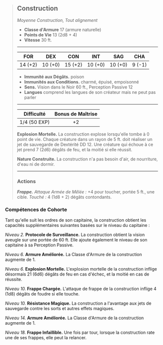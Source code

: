 >## Construction
>*Moyenne Construction, Tout alignement*
>
>- **Classe d'Armure** 17 (armure naturelle)
>- **Points de Vie** 13 (2d8 + 4)
>- **Vitesse** 30 ft.
>___
>|FOR|DEX|CON|INT|SAG|CHA|
>|:---:|:---:|:---:|:---:|:---:|:---:|
>|14 (+2)|10 (+0)|15 (+2)|10 (+0)|10 (+0)|9 (-1)|
> 
> - __Immunité aux Dégâts.__ poison
> - __Immunités aux Conditions.__ charmé, épuisé, empoisonné  
> - __Sens.__ Vision dans le Noir 60 ft., Perception Passive 12
> - __Langues__ comprend les langues de son créateur mais ne peut pas parler
>___
> | Difficulté | Bonus de Maîtrise |
> |:-:|:-:|
> | 1/4 (50 EXP) | +2 |
> 
> __Explosion Mortelle.__ La construction explose lorsqu'elle tombe à 0 point de vie. Chaque créature dans un rayon de 5 ft. doit réaliser un jet de sauvegarde de Dextérité DD 12. Une créature qui échoue à ce jet prend 7 (2d6) dégâts de feu, et la moitié si elle réussit.
> 
> __Nature Construite.__ La construction n'a pas besoin d'air, de nourriture, d'eau ni de dormir.
>___
>
>### Actions
>***Frappe.*** *Attaque Armée de Mêlée :* +4 pour toucher, portée 5 ft., une cible. *Touché :* 4 (1d8 + 2) dégâts contondants.

### Compétences de Cohorte

Tant qu'elle suit les ordres de son capitaine, la construction obtient les capacités supplémentaires suivantes basées sur le niveau du capitaine :

_Niveau 2._ __Protocole de Surveillance.__ La construction obtient la vision aveugle sur une portée de 60 ft. Elle ajoute également le niveau de son capitaine à sa Perception Passive.

_Niveau 6._ __Armure Améliorée.__ La Classe d'Armure de la construction augmente de 1. 

_Niveau 6._ __Explosion Mortelle.__ L'explosion mortelle de la construction inflige désormais 21 (6d6) dégâts de feu en cas d'échec, et la moitié en cas de réussite.

_Niveau 10._ __Frappe Chargée.__ L'attaque de frappe de la construction inflige 4 (1d8) dégâts de foudre si elle touche.

_Niveau 10._ __Résistance Magique.__ La construction a l'avantage aux jets de sauvegarde contre les sorts et autres effets magiques.

_Niveau 14._ __Armure Améliorée.__ La Classe d'Armure de la construction augmente de 1. 

_Niveau 18._ __Frappe Infaillible.__ Une fois par tour, lorsque la construction rate une de ses frappes, elle peut la relancer.